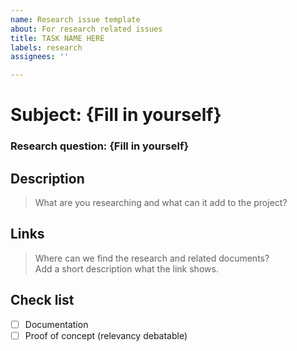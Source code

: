 ```yaml
---
name: Research issue template
about: For research related issues
title: TASK NAME HERE
labels: research
assignees: ''

---
```


# Subject: {Fill in yourself}
### Research question: {Fill in yourself}
## Description
> What are you researching and what can it add to the project?

## Links
> Where can we find the research and related documents?<br>
> Add a short description what the link shows. 
## Check list
- [ ] Documentation
- [ ] Proof of concept (relevancy debatable)
